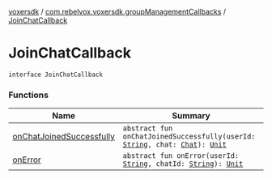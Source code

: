 [voxersdk](../../index.md) / [com.rebelvox.voxersdk.groupManagementCallbacks](../index.md) / [JoinChatCallback](./index.md)

# JoinChatCallback

`interface JoinChatCallback`

### Functions

| Name | Summary |
|---|---|
| [onChatJoinedSuccessfully](on-chat-joined-successfully.md) | `abstract fun onChatJoinedSuccessfully(userId: `[`String`](https://kotlinlang.org/api/latest/jvm/stdlib/kotlin/-string/index.html)`, chat: `[`Chat`](../../com.rebelvox.voxersdk.chat/-chat/index.md)`): `[`Unit`](https://kotlinlang.org/api/latest/jvm/stdlib/kotlin/-unit/index.html) |
| [onError](on-error.md) | `abstract fun onError(userId: `[`String`](https://kotlinlang.org/api/latest/jvm/stdlib/kotlin/-string/index.html)`, chatId: `[`String`](https://kotlinlang.org/api/latest/jvm/stdlib/kotlin/-string/index.html)`): `[`Unit`](https://kotlinlang.org/api/latest/jvm/stdlib/kotlin/-unit/index.html) |
